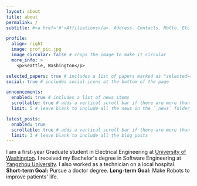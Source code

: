 ```yaml
---
layout: about
title: about
permalink: /
subtitle: #<a href='#'>Affiliations</a>. Address. Contacts. Motto. Etc.

profile:
  align: right
  image: prof_pic.jpg
  image_circular: false # crops the image to make it circular
  more_info: >
    <p>Seattle, Washington</p>

selected_papers: true # includes a list of papers marked as "selected={true}"
social: true # includes social icons at the bottom of the page

announcements:
  enabled: true # includes a list of news items
  scrollable: true # adds a vertical scroll bar if there are more than 3 news items
  limit: 5 # leave blank to include all the news in the `_news` folder

latest_posts:
  enabled: true
  scrollable: true # adds a vertical scroll bar if there are more than 3 new posts items
  limit: 3 # leave blank to include all the blog posts
---
```


I am a first-year Graduate student in Electrical Engineering at <a href='https://www.washington.edu/'>University of Washington</a>.
I received my Bachelor's degree in Software Engineering at <a href='https://english.yzu.edu.cn/'>Yangzhou University</a>. I also worked as a technician on a local hospital.
**Short-term Goal:** Pursue a doctor degree.
**Long-term Goal:** Make Robots to improve patients' life.
